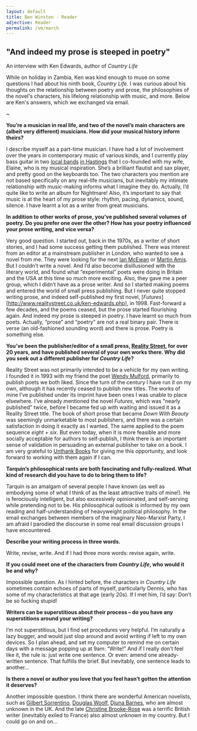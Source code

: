 ```yaml
---
layout: default
title: Ben Winston - Reader
adjective: Reader
permalink: /vm/march
---
```


## "And indeed my prose is steeped in poetry"

An interview with Ken Edwards, author of *Country Life*

While on holiday in Zambia, Ken was kind enough to muse on some questions I had about his ninth book, *Country Life*. I was curious about his thoughts on the relationship between poetry and prose, the philosophies of the novel's characters, his lifelong relationship with music, and more. Below are Ken's answers, which we exchanged via email.

~

**You’re a musician in real life, and two of the novel’s main characters are (albeit very different) musicians. How did your musical history inform theirs?**

I describe myself as a part-time musician. I have had a lot of involvement over the years in contemporary music of various kinds, and I currently play bass guitar in two [local bands](http://www.the-moors.com/) [in Hastings](http://www.afritnebula.com/) that I co-founded with my wife, Elaine, who is my musical inspiration. She’s a brilliant flautist and sax player, and pretty good on the keyboards too. The two characters you mention are not based specifically on any real-life musicians, but inevitably my intimate relationship with music-making informs what I imagine they do. Actually, I’d quite like to write an album for Nightmare! Also, it’s important to say that music is at the heart of my prose style: rhythm, pacing, dynamics, sound, silence. I have learnt a lot as a writer from great musicians.

**In addition to other works of prose, you’ve published several volumes of poetry. Do you prefer one over the other? How has your poetry influenced your prose writing, and vice versa?**

Very good question. I started out, back in the 1970s, as a writer of short stories, and I had some success getting them published. There was interest from an editor at a mainstream publisher in London, who wanted to see a novel from me. They were looking for the next [Ian McEwan](https://en.wikipedia.org/wiki/Ian_McEwan) or [Martin Amis](https://en.wikipedia.org/wiki/Martin_Amis). But I couldn’t write a novel. And I’d also become disillusioned with the literary world, and found what “experimental” poets were doing in Britain and the USA at this time so much more exciting. Also, they gave me a peer group, which I didn’t have as a prose writer. And so I started making poems and entered the world of small press publishing. But I never quite stopped writing prose, and indeed self-published my first novel, [*Futures*][http://www.realitystreet.co.uk/ken-edwards.php], in 1998.  Fast-forward a few decades, and the poems ceased, but the prose started flourishing again. And indeed my prose is steeped in poetry. I have learnt so much from poets. Actually, “prose” and “poetry” are not a real binary pair. There is verse (an old-fashioned sounding word) and there is prose. Poetry is something else.

**You’ve been the publisher/editor of a small press, [Reality Street](http://www.realitystreet.co.uk/), for over 20 years, and have published several of your own works there. Why did you seek out a different publisher for *Country Life*?**

Reality Street was not primarily intended to be a vehicle for my own writing. I founded it in 1993 with my friend the poet [Wendy Mulford](https://en.wikipedia.org/wiki/Wendy_Mulford), primarily to publish poets we both liked. Since the turn of the century I have run it on my own, although it has recently ceased to publish new titles. The works of mine I’ve published under its imprint have been ones I was unable to place elsewhere. I’ve already mentioned the novel *Futures*, which was "nearly published” twice, before I became fed up with waiting and issued it as a Reality Street title. The book of short prose that became *Down With Beauty* was seemingly unmarketable to most publishers, and there was a certain satisfaction in doing it exactly as I wanted. The same applied to the poem sequence *eight + six*. But even today, when it is more feasible and more socially acceptable for authors to self-publish, I think there is an important sense of validation in persuading an external publisher to take on a book. I am very grateful to [Unthank Books](http://www.unthankbooks.com/) for giving me this opportunity, and look forward to working with them again if I can.

**Tarquin’s philosophical rants are both fascinating and fully-realized. What kind of research did you have to do to bring them to life?**

Tarquin is an amalgam of several people I have known (as well as embodying some of what I think of as the least attractive traits of mine!). He is ferociously intelligent, but also excessively opinionated, and self-serving while pretending not to be. His philosophical outlook is informed by my own reading and half-understanding of heavyweight political philosophy. In the email exchanges between members of the imaginary Neo-Marxist Party, I am afraid I parodied the discourse in some real email discussion groups I have encountered.

**Describe your writing process in three words.**

Write, revise, write. And if I had three more words: revise again, write.

**If you could meet one of the characters from *Country Life*, who would it be and why?**

Impossible question. As I hinted before, the characters in *Country Life* sometimes contain echoes of parts of myself, particularly Dennis, who has some of my characteristics at that age (early 20s). If I met him, I’d say: Don’t be so fucking stupid!

**Writers can be superstitious about their process – do you have any superstitions around your writing?**

I’m not superstitious, but I find set procedures very helpful. I’m naturally a lazy bugger, and would just slop around and avoid writing if left to my own devices. So I plan ahead, and set my computer to remind me on certain days with a message popping up at 9am: “Write!” And if I really don’t feel like it, the rule is: just write one sentence. Or even: amend one already-written sentence. That fulfills the brief. But inevitably, one sentence leads to another...

**Is there a novel or author you love that you feel hasn’t gotten the attention it deserves?**

Another impossible question. I think there are wonderful American novelists, such as [Gilbert Sorrentino](https://en.wikipedia.org/wiki/Gilbert_Sorrentino), [Douglas Woolf](https://en.wikipedia.org/wiki/Douglas_Woolf), [Djuna Barnes](https://en.wikipedia.org/wiki/Djuna_Barnes), who are almost unknown in the UK. And the late [Christine Brooke-Rose](https://en.wikipedia.org/wiki/Christine_Brooke-Rose) was a terrific British writer (inevitably exiled to France) also almost unknown in my country. But I could go on and on…
